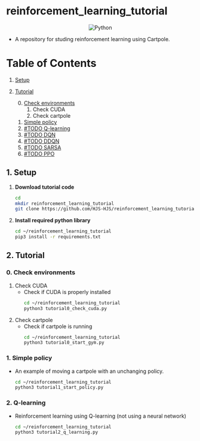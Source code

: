 # reinforcement_learning_tutorial
<div align="center">
    <img alt="Python" src ="https://img.shields.io/badge/Python-3776AB.svg?&style=for-the-badge&logo=Python&logoColor=white"/>
</div>

- A repository for studing reinforcement learning using Cartpole.

# Table of Contents

1. [Setup](#1setup)
2. [Tutorial](#2tutorial)

    0. [Check environments](#check-environments)
        1. Check CUDA
        2. Check cartpole
    1. [Simple policy](#simple-polisy)
    2. [#TODO Q-learning](#q-learning)
    3. [#TODO DQN](#-)
    4. [#TODO DDQN](#-)
    5. [#TODO SARSA](#-)
    6. [#TODO PPO](#-)

## 1. Setup

1. **Download tutorial code**
   ```bash
   cd
   mkdir reinforcement_learning_tutorial
   git clone https://github.com/HJS-HJS/reinforcement_learning_tutorial.git reinforcement_learning_tutorial
   ```

2. **Install required python library**
   ```bash
   cd ~/reinforcement_learning_tutorial
   pip3 install -r requirements.txt
   ```

## 2. Tutorial 

### 0. Check environments
1. Check CUDA
    - Check if CUDA is properly installed
        ```bash
        cd ~/reinforcement_learning_tutorial
        python3 tutorial0_check_cuda.py
        ```
2.  Check cartpole
    - Check if cartpole is running
        ```bash
        cd ~/reinforcement_learning_tutorial
        python3 tutorial0_start_gym.py
        ```

### 1. Simple policy
- An example of moving a cartpole with an unchanging policy.
    ```bash
    cd ~/reinforcement_learning_tutorial
    python3 tutorial1_start_policy.py
    ```

### 2. Q-learning
- Reinforcement learning using Q-learning (not using a neural network)
    ```bash
    cd ~/reinforcement_learning_tutorial
    python3 tutorial2_q_learning.py
    ```